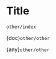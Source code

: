 # Title

```{toctree}
other/index
```

{doc}`other/other`

{any}`other/other`

[](./other/other.md)
